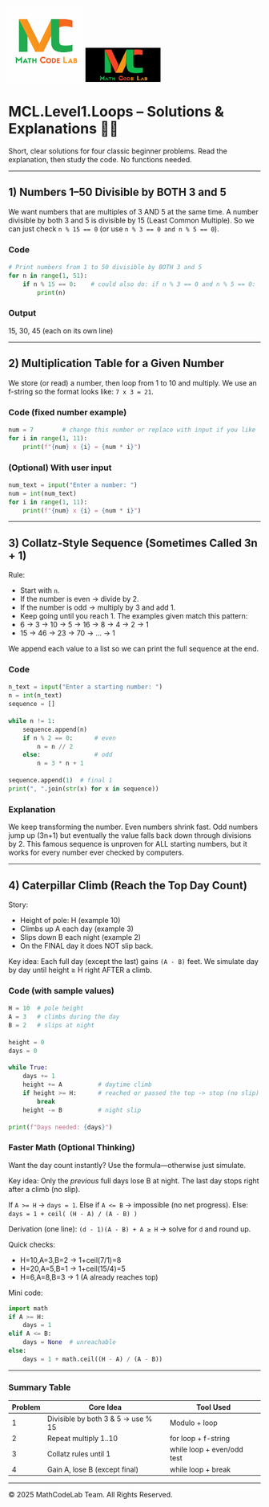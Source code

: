 <img src="../../../CommonResources/Logo.MathCodeLab.Light.png#gh-light-mode-only" alt="MathCodeLab" width="150"/>
<img src="../../../CommonResources/Logo.MathCodeLab.Dark.jpg#gh-dark-mode-only" alt="MathCodeLab" width="150"/>

# MCL.Level1.Loops – Solutions & Explanations 🧠🐍

Short, clear solutions for four classic beginner problems. Read the explanation, then study the code. No functions needed.

---
## 1) Numbers 1–50 Divisible by BOTH 3 and 5
We want numbers that are multiples of 3 AND 5 at the same time. A number divisible by both 3 and 5 is divisible by 15 (Least Common Multiple). So we can just check `n % 15 == 0` (or use `n % 3 == 0 and n % 5 == 0`).

### Code
```python
# Print numbers from 1 to 50 divisible by BOTH 3 and 5
for n in range(1, 51):
    if n % 15 == 0:    # could also do: if n % 3 == 0 and n % 5 == 0:
        print(n)
```
### Output
15, 30, 45 (each on its own line)

---
## 2) Multiplication Table for a Given Number
We store (or read) a number, then loop from 1 to 10 and multiply. We use an f-string so the format looks like: `7 x 3 = 21`.

### Code (fixed number example)
```python
num = 7        # change this number or replace with input if you like
for i in range(1, 11):
    print(f"{num} x {i} = {num * i}")
```
### (Optional) With user input
```python
num_text = input("Enter a number: ")
num = int(num_text)
for i in range(1, 11):
    print(f"{num} x {i} = {num * i}")
```

---
## 3) Collatz‑Style Sequence (Sometimes Called 3n + 1)
Rule:
- Start with `n`.
- If the number is even → divide by 2.
- If the number is odd → multiply by 3 and add 1.
- Keep going until you reach 1.
The examples given match this pattern:
- 6 → 3 → 10 → 5 → 16 → 8 → 4 → 2 → 1
- 15 → 46 → 23 → 70 → … → 1

We append each value to a list so we can print the full sequence at the end.

### Code
```python
n_text = input("Enter a starting number: ")
n = int(n_text)
sequence = []

while n != 1:
    sequence.append(n)
    if n % 2 == 0:      # even
        n = n // 2
    else:               # odd
        n = 3 * n + 1

sequence.append(1)  # final 1
print(", ".join(str(x) for x in sequence))
```
### Explanation
We keep transforming the number. Even numbers shrink fast. Odd numbers jump up (3n+1) but eventually the value falls back down through divisions by 2. This famous sequence is unproven for ALL starting numbers, but it works for every number ever checked by computers.

---
## 4) Caterpillar Climb (Reach the Top Day Count)
Story:
- Height of pole: H (example 10)
- Climbs up A each day (example 3)
- Slips down B each night (example 2)
- On the FINAL day it does NOT slip back.

Key idea: Each full day (except the last) gains `(A - B)` feet. We simulate day by day until height ≥ H right AFTER a climb.

### Code (with sample values)
```python
H = 10  # pole height
A = 3   # climbs during the day
B = 2   # slips at night

height = 0
days = 0

while True:
    days += 1
    height += A          # daytime climb
    if height >= H:      # reached or passed the top -> stop (no slip)
        break
    height -= B          # night slip

print(f"Days needed: {days}")
```
### Faster Math (Optional Thinking)
Want the day count instantly? Use the formula—otherwise just simulate.

Key idea: Only the *previous* full days lose B at night. The last day stops right after a climb (no slip).

If `A >= H` → `days = 1`.
Else if `A <= B` → impossible (no net progress).
Else:
`days = 1 + ceil( (H - A) / (A - B) )`

Derivation (one line): `(d - 1)(A - B) + A ≥ H` → solve for `d` and round up.

Quick checks:
- H=10,A=3,B=2 → 1+ceil(7/1)=8
- H=20,A=5,B=1 → 1+ceil(15/4)=5
- H=6,A=8,B=3  → 1 (A already reaches top)

Mini code:
```python
import math
if A >= H:
    days = 1
elif A <= B:
    days = None  # unreachable
else:
    days = 1 + math.ceil((H - A) / (A - B))
```

---
### Summary Table
| Problem | Core Idea | Tool Used |
|---------|-----------|-----------|
| 1 | Divisible by both 3 & 5 → use % 15 | Modulo + loop |
| 2 | Repeat multiply 1..10 | for loop + f-string |
| 3 | Collatz rules until 1 | while loop + even/odd test |
| 4 | Gain A, lose B (except final) | while loop + break |

---
© 2025 MathCodeLab Team. All Rights Reserved.
